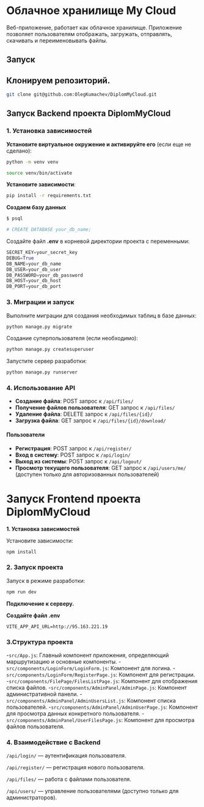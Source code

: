 ﻿# Облачное хранилище My Cloud
Веб-приложение, работает как облачное хранилище. Приложение позволяет пользователям отображать, загружать, отправлять, скачивать и переименовывать файлы.   

## **Запуск**
## **Клонируем репозиторий.**
```bash
git clone git@github.com:OlegKumachev/DiplomMyCloud.git
```
## **Запуск Backend проекта DiplomMyCloud**
### **1. Установка зависимостей**
**Установите виртуальное окружение и активируйте его** (если еще не сделано):
```bash 
python -m venv venv

source venv/bin/activate
```
**Установите зависимости**:

```bash
pip install -r requirements.txt

```
**Создаем базу данных**

```bash
$ psql

# CREATE DATABASE your_db_name;
```

Создайте файл **.env** в корневой директории проекта с переменными:
```python
SECRET_KEY=your_secret_key
DEBUG=True
DB_NAME=your_db_name
DB_USER=your_db_user
DB_PASSWORD=your_db_password
DB_HOST=your_db_host
DB_PORT=your_db_port
```
### **3. Миграции и запуск**
Выполните миграции для создания необходимых таблиц в базе данных:
```bash
python manage.py migrate
```
Создание суперпользователя (если необходимо):

```bash
python manage.py createsuperuser
```
Запустите сервер разработки:
```bash
python manage.py runserver
```
### **4. Использование API**
- **Создание файла**: POST запрос к `/api/files/`
- **Получение файлов пользователя**: GET запрос к `/api/files/`
- **Удаление файла**: DELETE запрос к `/api/files/{id}/`
- **Загрузка файла**: GET запрос к `/api/files/{id}/download/`
#### **Пользователи**
- **Регистрация**: POST запрос к `/api/register/`
- **Вход в систему**: POST запрос к `/api/login/`
- **Выход из системы**: POST запрос к `/api/logout/`
- **Просмотр текущего пользователя**: GET запрос к `/api/users/me/` (доступен только для авторизованных пользователей)
# **Запуск Frontend проекта DiplomMyCloud**

**1. Установка зависимостей**

Установите зависимости:
```bash
npm install
```

### **2. Запуск проекта**

Запуск в режиме разработки:
```bash
npm run dev
```
**Подключение к серверу.**

**Создайте файл **.env****

```.evn
VITE_APP_API_URL=http://95.163.221.19
```
### **3.Структура проекта**

-`src/App.js`: Главный компонент приложения, определяющий маршрутизацию и основные компоненты.
-`src/components/LoginForm/LoginForm.js`: Компонент для логина.
-`src/components/LoginForm/RegisterPage.js`: Компонент для регистрации.
-`src/components/FilePage/FilesListPage.js`: Компонент для отображения списка файлов.
-`src/components/AdminPanel/AdminPage.js`: Компонент административной панели.
-`src/components/AdminPanel/AdminUsersList.js`: Компонент списка пользователей.
-`src/components/AdminPanel/AdminUserPage.js`: Компонент для просмотра данных конкретного пользователя.
-`src/components/AdminPanel/UserFilesPage.js`: Компонент для просмотра файлов пользователя.

### **4. Взаимодействие с Backend**

`/api/login/` — аутентификация пользователя.

`/api/register/` — регистрация нового пользователя.

`/api/files/` — работа с файлами пользователя.

`/api/users/` — управление пользователями (доступно только для администраторов).
